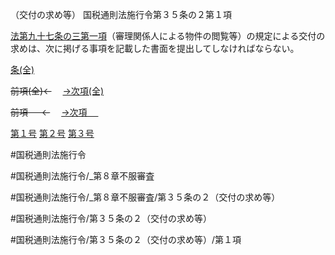 （交付の求め等）
国税通則法施行令第３５条の２第１項

[法第九十七条の三第一項](国税通則法＿＿＿＿＿第９７条の３第１項)（審理関係人による物件の閲覧等）の規定による交付の求めは、次に掲げる事項を記載した書面を提出してしなければならない。

[条(全)](国税通則法施行＿令＿第３５条の２_.md)

~~前項(全)←~~　  [→次項(全)](国税通則法施行＿令＿第３５条の２第２項_.md)

~~前項 　 ←~~　  [→次項 　 ](国税通則法施行＿令＿第３５条の２第２項.md)

[第１号](国税通則法施行＿令＿第３５条の２第１項第１号.md)  [第２号](国税通則法施行＿令＿第３５条の２第１項第２号.md)  [第３号](国税通則法施行＿令＿第３５条の２第１項第３号.md)  

#国税通則法施行令

#国税通則法施行令/_第８章不服審査

#国税通則法施行令/_第８章不服審査/第３５条の２（交付の求め等）

#国税通則法施行令/第３５条の２（交付の求め等）

#国税通則法施行令/第３５条の２（交付の求め等）/第１項

